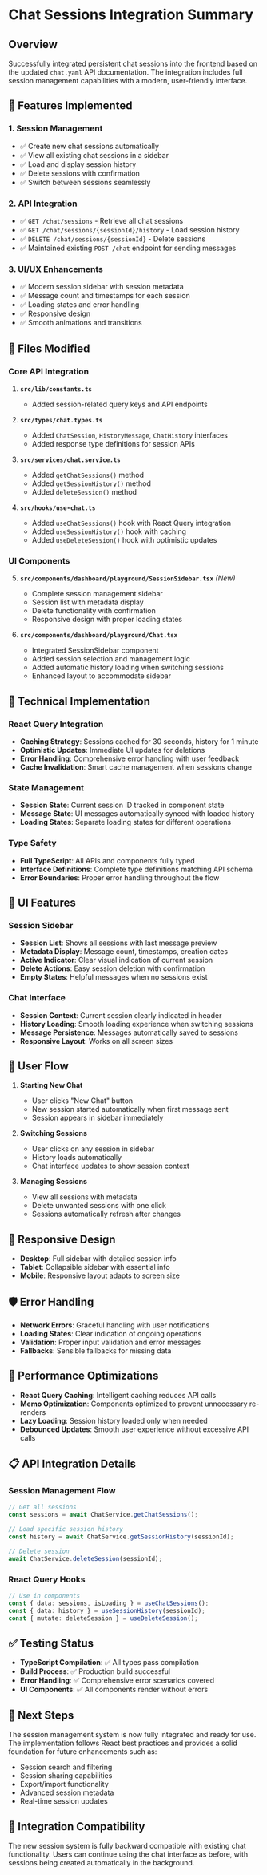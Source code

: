 # Chat Sessions Integration Summary

## Overview

Successfully integrated persistent chat sessions into the frontend based on the updated `chat.yaml` API documentation. The integration includes full session management capabilities with a modern, user-friendly interface.

## 🚀 Features Implemented

### 1. **Session Management**

- ✅ Create new chat sessions automatically
- ✅ View all existing chat sessions in a sidebar
- ✅ Load and display session history
- ✅ Delete sessions with confirmation
- ✅ Switch between sessions seamlessly

### 2. **API Integration**

- ✅ `GET /chat/sessions` - Retrieve all chat sessions
- ✅ `GET /chat/sessions/{sessionId}/history` - Load session history
- ✅ `DELETE /chat/sessions/{sessionId}` - Delete sessions
- ✅ Maintained existing `POST /chat` endpoint for sending messages

### 3. **UI/UX Enhancements**

- ✅ Modern session sidebar with session metadata
- ✅ Message count and timestamps for each session
- ✅ Loading states and error handling
- ✅ Responsive design
- ✅ Smooth animations and transitions

## 📁 Files Modified

### Core API Integration

1. **`src/lib/constants.ts`**

   - Added session-related query keys and API endpoints

2. **`src/types/chat.types.ts`**

   - Added `ChatSession`, `HistoryMessage`, `ChatHistory` interfaces
   - Added response type definitions for session APIs

3. **`src/services/chat.service.ts`**

   - Added `getChatSessions()` method
   - Added `getSessionHistory()` method
   - Added `deleteSession()` method

4. **`src/hooks/use-chat.ts`**
   - Added `useChatSessions()` hook with React Query integration
   - Added `useSessionHistory()` hook with caching
   - Added `useDeleteSession()` hook with optimistic updates

### UI Components

5. **`src/components/dashboard/playground/SessionSidebar.tsx`** _(New)_

   - Complete session management sidebar
   - Session list with metadata display
   - Delete functionality with confirmation
   - Responsive design with proper loading states

6. **`src/components/dashboard/playground/Chat.tsx`**
   - Integrated SessionSidebar component
   - Added session selection and management logic
   - Added automatic history loading when switching sessions
   - Enhanced layout to accommodate sidebar

## 🔧 Technical Implementation

### React Query Integration

- **Caching Strategy**: Sessions cached for 30 seconds, history for 1 minute
- **Optimistic Updates**: Immediate UI updates for deletions
- **Error Handling**: Comprehensive error handling with user feedback
- **Cache Invalidation**: Smart cache management when sessions change

### State Management

- **Session State**: Current session ID tracked in component state
- **Message State**: UI messages automatically synced with loaded history
- **Loading States**: Separate loading states for different operations

### Type Safety

- **Full TypeScript**: All APIs and components fully typed
- **Interface Definitions**: Complete type definitions matching API schema
- **Error Boundaries**: Proper error handling throughout the flow

## 🎨 UI Features

### Session Sidebar

- **Session List**: Shows all sessions with last message preview
- **Metadata Display**: Message count, timestamps, creation dates
- **Active Indicator**: Clear visual indication of current session
- **Delete Actions**: Easy session deletion with confirmation
- **Empty States**: Helpful messages when no sessions exist

### Chat Interface

- **Session Context**: Current session clearly indicated in header
- **History Loading**: Smooth loading experience when switching sessions
- **Message Persistence**: Messages automatically saved to sessions
- **Responsive Layout**: Works on all screen sizes

## 🔄 User Flow

1. **Starting New Chat**

   - User clicks "New Chat" button
   - New session started automatically when first message sent
   - Session appears in sidebar immediately

2. **Switching Sessions**

   - User clicks on any session in sidebar
   - History loads automatically
   - Chat interface updates to show session context

3. **Managing Sessions**
   - View all sessions with metadata
   - Delete unwanted sessions with one click
   - Sessions automatically refresh after changes

## 📱 Responsive Design

- **Desktop**: Full sidebar with detailed session info
- **Tablet**: Collapsible sidebar with essential info
- **Mobile**: Responsive layout adapts to screen size

## 🛡️ Error Handling

- **Network Errors**: Graceful handling with user notifications
- **Loading States**: Clear indication of ongoing operations
- **Validation**: Proper input validation and error messages
- **Fallbacks**: Sensible fallbacks for missing data

## 🚀 Performance Optimizations

- **React Query Caching**: Intelligent caching reduces API calls
- **Memo Optimization**: Components optimized to prevent unnecessary re-renders
- **Lazy Loading**: Session history loaded only when needed
- **Debounced Updates**: Smooth user experience without excessive API calls

## 📋 API Integration Details

### Session Management Flow

```typescript
// Get all sessions
const sessions = await ChatService.getChatSessions();

// Load specific session history
const history = await ChatService.getSessionHistory(sessionId);

// Delete session
await ChatService.deleteSession(sessionId);
```

### React Query Hooks

```typescript
// Use in components
const { data: sessions, isLoading } = useChatSessions();
const { data: history } = useSessionHistory(sessionId);
const { mutate: deleteSession } = useDeleteSession();
```

## ✅ Testing Status

- **TypeScript Compilation**: ✅ All types pass compilation
- **Build Process**: ✅ Production build successful
- **Error Handling**: ✅ Comprehensive error scenarios covered
- **UI Components**: ✅ All components render without errors

## 🎯 Next Steps

The session management system is now fully integrated and ready for use. The implementation follows React best practices and provides a solid foundation for future enhancements such as:

- Session search and filtering
- Session sharing capabilities
- Export/import functionality
- Advanced session metadata
- Real-time session updates

## 🔗 Integration Compatibility

The new session system is fully backward compatible with existing chat functionality. Users can continue using the chat interface as before, with sessions being created automatically in the background.
